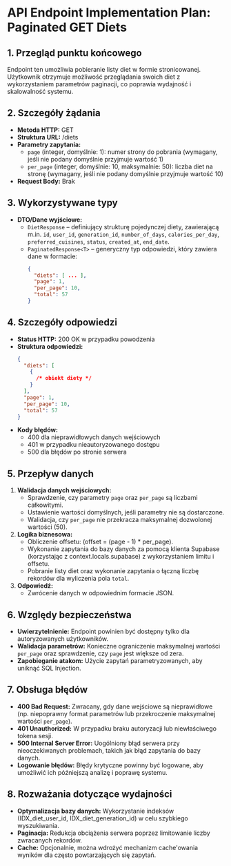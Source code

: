 # API Endpoint Implementation Plan: Paginated GET Diets

## 1. Przegląd punktu końcowego

Endpoint ten umożliwia pobieranie listy diet w formie stronicowanej. Użytkownik otrzymuje możliwość przeglądania swoich diet z wykorzystaniem parametrów paginacji, co poprawia wydajność i skalowalność systemu.

## 2. Szczegóły żądania

- **Metoda HTTP:** GET
- **Struktura URL:** /diets
- **Parametry zapytania:**
  - `page` (integer, domyślnie: 1): numer strony do pobrania (wymagany, jeśli nie podany domyślnie przyjmuje wartość 1)
  - `per_page` (integer, domyślnie: 10, maksymalnie: 50): liczba diet na stronę (wymagany, jeśli nie podany domyślnie przyjmuje wartość 10)
- **Request Body:** Brak

## 3. Wykorzystywane typy

- **DTO/Dane wyjściowe:**
  - `DietResponse` – definiujący strukturę pojedynczej diety, zawierającą m.in. `id`, `user_id`, `generation_id`, `number_of_days`, `calories_per_day`, `preferred_cuisines`, `status`, `created_at`, `end_date`.
  - `PaginatedResponse<T>` – generyczny typ odpowiedzi, który zawiera dane w formacie:
    ```json
    {
      "diets": [ ... ],
      "page": 1,
      "per_page": 10,
      "total": 57
    }
    ```

## 4. Szczegóły odpowiedzi

- **Status HTTP:** 200 OK w przypadku powodzenia
- **Struktura odpowiedzi:**
  ```json
  {
    "diets": [
      {
        /* obiekt diety */
      }
    ],
    "page": 1,
    "per_page": 10,
    "total": 57
  }
  ```
- **Kody błędów:**
  - 400 dla nieprawidłowych danych wejściowych
  - 401 w przypadku nieautoryzowanego dostępu
  - 500 dla błędów po stronie serwera

## 5. Przepływ danych

1. **Walidacja danych wejściowych:**
   - Sprawdzenie, czy parametry `page` oraz `per_page` są liczbami całkowitymi.
   - Ustawienie wartości domyślnych, jeśli parametry nie są dostarczone.
   - Walidacja, czy `per_page` nie przekracza maksymalnej dozwolonej wartości (50).
2. **Logika biznesowa:**
   - Obliczenie offsetu: \(offset = (page - 1) \* per_page\).
   - Wykonanie zapytania do bazy danych za pomocą klienta Supabase (korzystając z context.locals.supabase) z wykorzystaniem limitu i offsetu.
   - Pobranie listy diet oraz wykonanie zapytania o łączną liczbę rekordów dla wyliczenia pola `total`.
3. **Odpowiedź:**
   - Zwrócenie danych w odpowiednim formacie JSON.

## 6. Względy bezpieczeństwa

- **Uwierzytelnienie:** Endpoint powinien być dostępny tylko dla autoryzowanych użytkowników.
- **Walidacja parametrów:** Konieczne ograniczenie maksymalnej wartości `per_page` oraz sprawdzenie, czy `page` jest większe od zera.
- **Zapobieganie atakom:** Użycie zapytań parametryzowanych, aby uniknąć SQL Injection.

## 7. Obsługa błędów

- **400 Bad Request:** Zwracany, gdy dane wejściowe są nieprawidłowe (np. niepoprawny format parametrów lub przekroczenie maksymalnej wartości `per_page`).
- **401 Unauthorized:** W przypadku braku autoryzacji lub niewłaściwego tokena sesji.
- **500 Internal Server Error:** Uogólniony błąd serwera przy nieoczekiwanych problemach, takich jak błąd zapytania do bazy danych.
- **Logowanie błędów:** Błędy krytyczne powinny być logowane, aby umożliwić ich późniejszą analizę i poprawę systemu.

## 8. Rozważania dotyczące wydajności

- **Optymalizacja bazy danych:** Wykorzystanie indeksów (IDX_diet_user_id, IDX_diet_generation_id) w celu szybkiego wyszukiwania.
- **Paginacja:** Redukcja obciążenia serwera poprzez limitowanie liczby zwracanych rekordów.
- **Cache:** Opcjonalnie, można wdrożyć mechanizm cache'owania wyników dla często powtarzających się zapytań.
